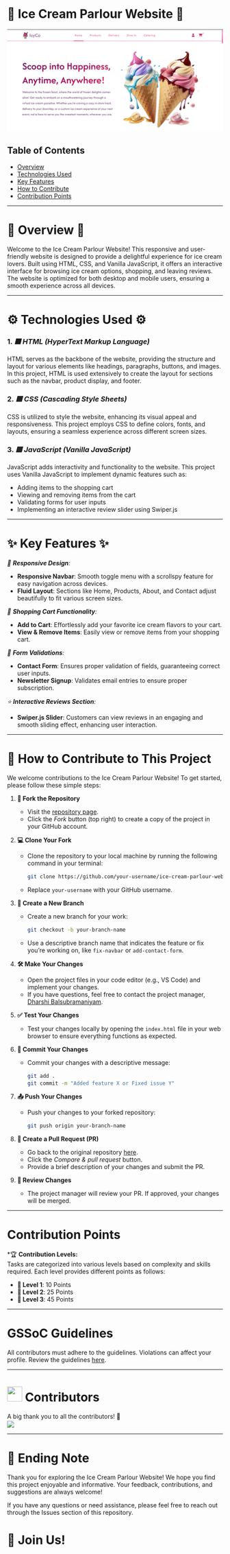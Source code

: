 
# 🍦 Ice Cream Parlour Website 🍨

 ![Ice Cream Website Screenshot](/images/readme.png)

## Table of Contents
- [Overview](#-overview-)
- [Technologies Used](#-technologies-used-)
- [Key Features](#-key-features-)
- [How to Contribute](#-how-to-contribute-to-this-project-)
- [Contribution Points](#contribution-points)

---

# 🌟 Overview 🌟
Welcome to the Ice Cream Parlour Website! This responsive and user-friendly website is designed to provide a delightful experience for ice cream lovers. Built using HTML, CSS, and Vanilla JavaScript, it offers an interactive interface for browsing ice cream options, shopping, and leaving reviews. The website is optimized for both desktop and mobile users, ensuring a smooth experience across all devices.

---

# ⚙️ Technologies Used ⚙️
### 1. *🟧 HTML (HyperText Markup Language)*
HTML serves as the backbone of the website, providing the structure and layout for various elements like headings, paragraphs, buttons, and images. In this project, HTML is used extensively to create the layout for sections such as the navbar, product display, and footer.

### 2. *🟦 CSS (Cascading Style Sheets)*
CSS is utilized to style the website, enhancing its visual appeal and responsiveness. This project employs CSS to define colors, fonts, and layouts, ensuring a seamless experience across different screen sizes.

### 3. *🟨 JavaScript (Vanilla JavaScript)*
JavaScript adds interactivity and functionality to the website. This project uses Vanilla JavaScript to implement dynamic features such as:
- Adding items to the shopping cart
- Viewing and removing items from the cart
- Validating forms for user inputs
- Implementing an interactive review slider using Swiper.js

---

# ✨ Key Features ✨
*📱 **Responsive Design**:*
- **Responsive Navbar**: Smooth toggle menu with a scrollspy feature for easy navigation across devices.
- **Fluid Layout**: Sections like Home, Products, About, and Contact adjust beautifully to fit various screen sizes.

*🛒 **Shopping Cart Functionality**:*
- **Add to Cart**: Effortlessly add your favorite ice cream flavors to your cart.
- **View & Remove Items**: Easily view or remove items from your shopping cart.

*📝 **Form Validations**:*
- **Contact Form**: Ensures proper validation of fields, guaranteeing correct user inputs.
- **Newsletter Signup**: Validates email entries to ensure proper subscription.

*⭐ **Interactive Reviews Section**:*
- **Swiper.js Slider**: Customers can view reviews in an engaging and smooth sliding effect, enhancing user interaction.

---

# 🚀 How to Contribute to This Project
We welcome contributions to the Ice Cream Parlour Website! To get started, please follow these simple steps:

1. **🍴 Fork the Repository**  
   - Visit the [repository page](https://github.com/DNXEMPIRE-1/ice-cream-parlour).
   - Click the *Fork* button (top right) to create a copy of the project in your GitHub account.

2. **💻 Clone Your Fork**  
   - Clone the repository to your local machine by running the following command in your terminal:
     ```bash
     git clone https://github.com/your-username/ice-cream-parlour-website.git
     ```
   - Replace `your-username` with your GitHub username.

3. **🌿 Create a New Branch**  
   - Create a new branch for your work:
     ```bash
     git checkout -b your-branch-name
     ```
   - Use a descriptive branch name that indicates the feature or fix you’re working on, like `fix-navbar` or `add-contact-form`.

4. **🛠️ Make Your Changes**  
   - Open the project files in your code editor (e.g., VS Code) and implement your changes.
   - If you have questions, feel free to contact the project manager, [Dharshi Balsubramaniyam](https://github.com/DharshiBalasubramaniyam).

5. **✅ Test Your Changes**  
   - Test your changes locally by opening the `index.html` file in your web browser to ensure everything functions as expected.

6. **💬 Commit Your Changes**  
   - Commit your changes with a descriptive message:
     ```bash
     git add .
     git commit -m "Added feature X or Fixed issue Y"
     ```

7. **📤 Push Your Changes**  
   - Push your changes to your forked repository:
     ```bash
     git push origin your-branch-name
     ```

8. **🔄 Create a Pull Request (PR)**  
   - Go back to the original repository [here](https://github.com/DharshiBalasubramaniyam/ice-cream-parlour-website).
   - Click the *Compare & pull request* button.
   - Provide a brief description of your changes and submit the PR.

9. **🔎 Review Changes**  
   - The project manager will review your PR. If approved, your changes will be merged.

---


# Contribution Points 
*🏆 **Contribution Levels:**  
Tasks are categorized into various levels based on complexity and skills required. Each level provides different points as follows:
- **🥇 Level 1**: 10 Points  
- **🥈 Level 2**: 25 Points  
- **🥉 Level 3**: 45 Points  

---

# GSSoC Guidelines 
All contributors must adhere to the guidelines. Violations can affect your profile. Review the guidelines [here](https://github.com/GSSoC24/Contributor/tree/main/gssoc-guidelines).

---

# <img src="https://raw.githubusercontent.com/Tarikul-Islam-Anik/Animated-Fluent-Emojis/master/Emojis/Smilies/Red%20Heart.png" width="35" height="35"> Contributors
A big thank you to all the contributors! 🎉  
<a href="https://github.com/DharshiBalasubramaniyam/ice-cream-parlour-website/pulse"> <img align="center" src="https://contrib.rocks/image?max=100&repo=DharshiBalasubramaniyam/ice-cream-parlour-website" /> </a> 

---

# 📄 Ending Note
Thank you for exploring the Ice Cream Parlour Website! We hope you find this project enjoyable and informative. Your feedback, contributions, and suggestions are always welcome!

If you have any questions or need assistance, please feel free to reach out through the Issues section of this repository.

# 🌈 Join Us!


